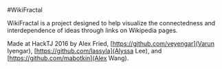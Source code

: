 #WikiFractal

WikiFractal is a project designed to help visualize the connectedness and interdependence of ideas through links on Wikipedia pages.

Made at HackTJ 2016 by Alex Fried, [https://github.com/veyengar](Varun Iyengar), [https://github.com/lassyla](Alyssa Lee), and [https://github.com/mabotkin](Alex Wang).
